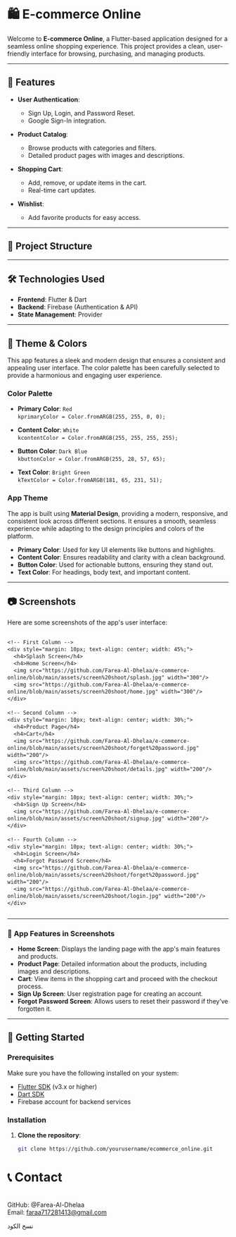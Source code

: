 # 🛍️ **E-commerce Online**

Welcome to **E-commerce Online**, a Flutter-based application designed for a seamless online shopping experience. This project provides a clean, user-friendly interface for browsing, purchasing, and managing products.

---

## 🎯 **Features**

- **User Authentication**:
  - Sign Up, Login, and Password Reset.
  - Google Sign-In integration.

- **Product Catalog**:
  - Browse products with categories and filters.
  - Detailed product pages with images and descriptions.

- **Shopping Cart**:
  - Add, remove, or update items in the cart.
  - Real-time cart updates.

- **Wishlist**:
  - Add favorite products for easy access.

---

## 📂 **Project Structure**


---

## 🛠️ **Technologies Used**

- **Frontend**: Flutter & Dart
- **Backend**: Firebase (Authentication & API)
- **State Management**: Provider

---

## 🎨 **Theme & Colors**

This app features a sleek and modern design that ensures a consistent and appealing user interface. The color palette has been carefully selected to provide a harmonious and engaging user experience.

### **Color Palette**

- **Primary Color**: `Red`  
  `kprimaryColor = Color.fromARGB(255, 255, 0, 0);`
  
- **Content Color**: `White`  
  `kcontentColor = Color.fromARGB(255, 255, 255, 255);`

- **Button Color**: `Dark Blue`  
  `kbuttonColor = Color.fromARGB(255, 28, 57, 65);`

- **Text Color**: `Bright Green`  
  `kTextColor = Color.fromARGB(181, 65, 231, 51);`

### **App Theme**

The app is built using **Material Design**, providing a modern, responsive, and consistent look across different sections. It ensures a smooth, seamless experience while adapting to the design principles and colors of the platform.

- **Primary Color**: Used for key UI elements like buttons and highlights.
- **Content Color**: Ensures readability and clarity with a clean background.
- **Button Color**: Used for actionable buttons, ensuring they stand out.
- **Text Color**: For headings, body text, and important content.

---

## 📷 **Screenshots**


Here are some screenshots of the app's user interface:
<p align="center">
  <div style="display: flex; flex-wrap: wrap; justify-content: space-between; gap: 20px;">

    <!-- First Column -->
    <div style="margin: 10px; text-align: center; width: 45%;">
      <h4>Splash Screen</h4>
      <h4>Home Screen</h4>
      <img src="https://github.com/Farea-Al-Dhelaa/e-commerce-online/blob/main/assets/screen%20shoot/splash.jpg" width="300"/>
      <img src="https://github.com/Farea-Al-Dhelaa/e-commerce-online/blob/main/assets/screen%20shoot/home.jpg" width="300"/>
    </div>

    <!-- Second Column -->
    <div style="margin: 10px; text-align: center; width: 30%;">
      <h4>Product Page</h4>
      <h4>Cart</h4>
      <img src="https://github.com/Farea-Al-Dhelaa/e-commerce-online/blob/main/assets/screen%20shoot/forget%20password.jpg" width="200"/>
      <img src="https://github.com/Farea-Al-Dhelaa/e-commerce-online/blob/main/assets/screen%20shoot/details.jpg" width="200"/>
    </div>

    <!-- Third Column -->
    <div style="margin: 10px; text-align: center; width: 30%;">
      <h4>Sign Up Screen</h4>
      <img src="https://github.com/Farea-Al-Dhelaa/e-commerce-online/blob/main/assets/screen%20shoot/signup.jpg" width="200"/>
    </div>

    <!-- Fourth Column -->
    <div style="margin: 10px; text-align: center; width: 30%;">
      <h4>Login Screen</h4>
      <h4>Forgot Password Screen</h4>
      <img src="https://github.com/Farea-Al-Dhelaa/e-commerce-online/blob/main/assets/screen%20shoot/forget%20password.jpg" width="200"/>
      <img src="https://github.com/Farea-Al-Dhelaa/e-commerce-online/blob/main/assets/screen%20shoot/login.jpg" width="200"/>
    </div>

  </div>
</p>


---

### 📱 **App Features in Screenshots**

- **Home Screen**: Displays the landing page with the app's main features and products.
- **Product Page**: Detailed information about the products, including images and descriptions.
- **Cart**: View items in the shopping cart and proceed with the checkout process.
- **Sign Up Screen**: User registration page for creating an account.
- **Forgot Password Screen**: Allows users to reset their password if they’ve forgotten it.

---

## 🚀 **Getting Started**

### Prerequisites

Make sure you have the following installed on your system:

- [Flutter SDK](https://dart.dev/get-dart/archive) (v3.x or higher)
- [Dart SDK](https://dart.dev/get-dart/archive)
- Firebase account for backend services

### Installation

1. **Clone the repository**:
   ```bash
   git clone https://github.com/yourusername/ecommerce_online.git
# 📞 Contact
<br>GitHub: @Farea-Al-Dhelaa</br>
Email: faraa717281413@gmail.com

نسخ الكود
